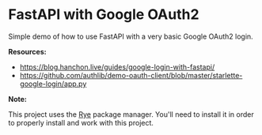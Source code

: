 # FastAPI with Google OAuth2

Simple demo of how to use FastAPI with a very basic Google OAuth2 login.

**Resources:**

- https://blog.hanchon.live/guides/google-login-with-fastapi/
- https://github.com/authlib/demo-oauth-client/blob/master/starlette-google-login/app.py

**Note:**

This project uses the [Rye](https://rye.astral.sh/) package manager. You'll need
to install it in order to properly install and work with this project.

